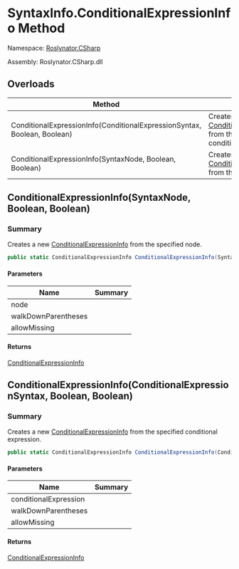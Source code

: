 # SyntaxInfo\.ConditionalExpressionInfo Method

Namespace: [Roslynator.CSharp](../../README.md)

Assembly: Roslynator\.CSharp\.dll

## Overloads

| Method | Summary |
| ------ | ------- |
| ConditionalExpressionInfo\(ConditionalExpressionSyntax, Boolean, Boolean\) | Creates a new [ConditionalExpressionInfo](../../Syntax/ConditionalExpressionInfo/README.md) from the specified conditional expression\. |
| ConditionalExpressionInfo\(SyntaxNode, Boolean, Boolean\) | Creates a new [ConditionalExpressionInfo](../../Syntax/ConditionalExpressionInfo/README.md) from the specified node\. |

## ConditionalExpressionInfo\(SyntaxNode, Boolean, Boolean\)

### Summary

Creates a new [ConditionalExpressionInfo](../../Syntax/ConditionalExpressionInfo/README.md) from the specified node\.

```csharp
public static ConditionalExpressionInfo ConditionalExpressionInfo(SyntaxNode node, bool walkDownParentheses = true, bool allowMissing = false)
```

#### Parameters

| Name | Summary |
| ---- | ------- |
| node | |
| walkDownParentheses | |
| allowMissing | |

#### Returns

[ConditionalExpressionInfo](../../Syntax/ConditionalExpressionInfo/README.md)


## ConditionalExpressionInfo\(ConditionalExpressionSyntax, Boolean, Boolean\)

### Summary

Creates a new [ConditionalExpressionInfo](../../Syntax/ConditionalExpressionInfo/README.md) from the specified conditional expression\.

```csharp
public static ConditionalExpressionInfo ConditionalExpressionInfo(ConditionalExpressionSyntax conditionalExpression, bool walkDownParentheses = true, bool allowMissing = false)
```

#### Parameters

| Name | Summary |
| ---- | ------- |
| conditionalExpression | |
| walkDownParentheses | |
| allowMissing | |

#### Returns

[ConditionalExpressionInfo](../../Syntax/ConditionalExpressionInfo/README.md)


